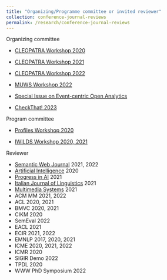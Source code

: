 ```yaml
---
title: "Organizing/Programme committee or invited reviewer"
collection: conference-journal-reviews
permalink: /research/conference-journal-reviews
---
```


Organizing committee
* [CLEOPATRA Workshop 2020](http://cleopatra-workshop.l3s.uni-hannover.de/index.php/previous-editions/cleopatra-2020/)
* [CLEOPATRA Workshop 2021](https://cleopatra-workshop.l3s.uni-hannover.de/index.php/previous-editions/cleopatra-2021/)
* [CLEOPATRA Workshop 2022](http://cleopatra-workshop.l3s.uni-hannover.de/)

* [MUWS Workshop 2022](https://muws-workshop.github.io/2022-program.html)
	
* [Special Issue on Event-centric Open Analytics](http://www.semantic-web-journal.net/blog/call-papers-special-issue-event-centric-open-analytics)

* [CheckThat! 2023](https://sites.google.com/view/clef2023-checkthat)

Program committee
* [Profiles Workshop 2020](http://profiles2020.l3s.uni-hannover.de/)

* [IWILDS Workshop 2020, 2021](https://iwilds2020.wordpress.com/)

Reviewer
* [Semantic Web Journal](http://www.semantic-web-journal.net/) 2021, 2022
* [Artificial Intelligence](https://www.journals.elsevier.com/artificial-intelligence) 2020
* [Progress in AI](https://www.springer.com/journal/13748) 2021
* [Italian Journal of Linguistics](https://www.italian-journal-linguistics.com/) 2021
* [Multimedia Systems](https://www.springer.com/journal/530) 2021
* ACM MM 2021, 2022
* ACL 2020, 2021
* BMVC 2020, 2021
* CIKM 2020
* SemEval 2022
* EACL 2021
* ECIR 2021, 2022
* EMNLP 2017, 2020, 2021
* ICME 2020, 2021, 2022
* ICMR 2020
* SIGIR Demo 2022
* TPDL 2020
* WWW PhD Symposium 2022
